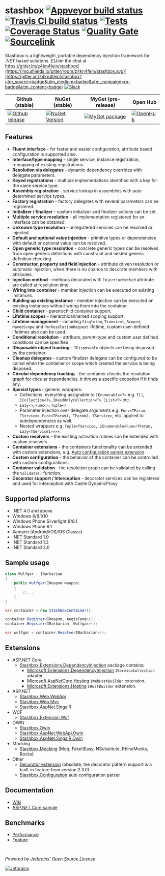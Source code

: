 # stashbox [![Appveyor build status](https://img.shields.io/appveyor/ci/pcsajtai/stashbox/master.svg?label=appveyor)](https://ci.appveyor.com/project/pcsajtai/stashbox/branch/master) [![Travis CI build status](https://img.shields.io/travis/z4kn4fein/stashbox/master.svg?label=travis)](https://travis-ci.org/z4kn4fein/stashbox) [![Tests](https://img.shields.io/appveyor/tests/pcsajtai/stashbox-0vuru/master.svg)](https://ci.appveyor.com/project/pcsajtai/stashbox-0vuru/build/tests) [![Coverage Status](https://img.shields.io/codecov/c/github/z4kn4fein/stashbox.svg)](https://codecov.io/gh/z4kn4fein/stashbox) [![Quality Gate](https://sonarcloud.io/api/project_badges/measure?project=stashbox&metric=alert_status)](https://sonarcloud.io/dashboard?id=stashbox%3Astashbox%3A21317234-0499-4178-BCA5-558FBA2CB9AC) [![Sourcelink](https://img.shields.io/badge/sourcelink-enabled-brightgreen.svg)](https://github.com/dotnet/sourcelink)

Stashbox is a lightweight, portable dependency injection framework for .NET based solutions. [![Join the chat at https://gitter.im/z4kn4fein/stashbox](https://img.shields.io/gitter/room/z4kn4fein/stashbox.svg)](https://gitter.im/z4kn4fein/stashbox?utm_source=badge&utm_medium=badge&utm_campaign=pr-badge&utm_content=badge) [![Slack](https://img.shields.io/badge/chat-on%20slack-orange.svg?style=flat)](https://pcsajtai-dev-slack-in.herokuapp.com/)

Github (stable) | NuGet (stable) | MyGet (pre-release) | Open Hub 
--- | --- | --- | ---
[![Github release](https://img.shields.io/github/release/z4kn4fein/stashbox.svg)](https://github.com/z4kn4fein/stashbox/releases) | [![NuGet Version](https://buildstats.info/nuget/Stashbox)](https://www.nuget.org/packages/Stashbox/) | [![MyGet package](https://img.shields.io/myget/pcsajtai/v/Stashbox.svg?label=myget)](https://www.myget.org/feed/pcsajtai/package/nuget/Stashbox) | [![OpenHub](https://www.openhub.net/p/stashbox/widgets/project_thin_badge?format=gif)](https://www.openhub.net/p/stashbox)

## Features

 - **Fluent interface** - for faster and easier configuration, attribute based configuration is supported also.
 - **Interface/type mapping** - single service, instance registration, remapping of existing registrations.
 - **Resolution via delegates** - dynamic dependency overrides with delegate parameters.
 - **Keyed registrations** - multiple implementations identified with a key for the same service type.
 - **Assembly registration** - service lookup in assemblies with auto determined service types.
 - **Factory registration** - factory delegates with several parameters can be registered.
 - **Initializer / finalizer** - custom initializer and finalizer actions can be set.
 - **Multiple service resolution** - all implementation registered for an interface can be obtained.
 - **Unknown type resolution** - unregistered services can be resolved or injected.
 - **Default and optional value injection** - primitive types or dependencies with default or optional value can be resolved.
 - **Open generic type resolution** - concrete generic types can be resolved from open generic definitions with constraint and nested generic definition checking.
 - **Constructor, property and field injection** - attribute driven resolution or automatic injection, when there is no chance to decorate members with attributes.
 - **Injection method** - methods decorated with `InjectionMethod` attribute are called at resolution time.
 - **Wiring into container** - member injection can be executed on existing instances.
 - **Building up existing instance** - member injection can be executed on existing instances without wiring them into the container.
 - **Child container** - parent/child container support.
 - **Lifetime scopes** - hierarchical/named scoping support.
 - **Lifetime management** - including `Singleton`, `Transient`, `Scoped`, `NamedScope` and `PerResolutionRequest` lifetime, custom user-defined lifetimes also can be used.
 - **Conditional resolution** - attribute, parent-type and custom user defined conditions can be specified.
 - **IDisposable object tracking** - `IDisposable` objects are being disposed by the container.
 - **Cleanup delegates** - custom finalizer delegate can be configured to be called when the container or scope which created the service is being disposed.
 - **Circular dependency tracking** - the container checks the resolution graph for circular dependencies, it throws a specific excpetion if it finds any.
 - **Special types** - generic wrappers:
     - Collections: everything assignable to `IEnumerable<T>` e.g. `T[]`, `ICollection<T>`, `IReadOnlyCollection<T>`, `IList<T>` etc.
     - `Lazy<>`, `Func<>`, `Tuple<>`
     - Parameter injection over delegate arguments e.g. `Func<TParam, TService>`, `Func<TParam1, TParam2, TService>`, etc. applied to subdependencies as well.
     - Nested wrappers e.g. `Tuple<TService, IEnumerable<Func<TParam, Lazy<TService1>>>>`.
 - **Custom resolvers** - the existing activation rutines can be extended with custom resolvers.
 - **Container extensions** - the containers functionality can be extended with custom extensions, e.g. [Auto configuration parser extension](https://github.com/z4kn4fein/stashbox-configuration-extension)
 - **Custom configuration** - the behavior of the container can be controlled with custom configurations.
 - **Container validation** - the resolution graph can be validated by calling the `Validate()` function.
 - **Decorator support / Interception** - decorator services can be registered and used for interception with Castle DynamicProxy

## Supported platforms

 - .NET 4.0 and above
 - Windows 8/8.1/10
 - Windows Phone Silverlight 8/8.1
 - Windows Phone 8.1
 - Xamarin (Android/iOS/iOS Classic)
 - .NET Standard 1.0
 - .NET Standard 1.3
 - .NET Standard 2.0

## Sample usage
```c#
class Wulfgar : IBarbarian
{
    public Wulfgar(IWeapon weapon)
    {
        //...
    }
}

var container = new StashboxContainer();

container.Register<IWeapon, AegisFang>();
container.Register<IBarbarian, Wulfgar>();

var wulfgar = container.Resolve<IBarbarian>();
```
## Extensions
- ASP.NET Core
    - [Stashbox.Extensions.Dependencyinjection](https://github.com/z4kn4fein/stashbox-extensions-dependencyinjection) package contains:
        - [Microsoft.Extensions.DependencyInjection](https://github.com/aspnet/DependencyInjection) `IServiceCollection` adapter.
        - [Microsoft.AspNetCore.Hosting](https://github.com/aspnet/Hosting) `IWebHostBuilder` extension.
        - [Microsoft.Extensions.Hosting](https://github.com/aspnet/Hosting/tree/master/src/Microsoft.Extensions.Hosting.Abstractions) `IHostBuilder` extension.
- ASP.NET
    - [Stashbox.Web.WebApi](https://github.com/z4kn4fein/stashbox-web-webapi)
    - [Stashbox.Web.Mvc](https://github.com/z4kn4fein/stashbox-web-mvc)
    - [Stashbox.AspNet.SingalR](https://github.com/z4kn4fein/stashbox-signalr)
- WCF
    - [Stashbox.Extension.Wcf](https://github.com/devworker55/stashbox-extension-wcf)
- OWIN
    - [Stashbox.Owin](https://github.com/z4kn4fein/stashbox-owin)
    - [Stashbox.AspNet.WebApi.Owin](https://github.com/z4kn4fein/stashbox-webapi-owin)
    - [Stashbox.AspNet.SingalR.Owin](https://github.com/z4kn4fein/stashbox-signalr-owin)
- Mocking
    - [Stashbox.Mocking](https://github.com/z4kn4fein/stashbox-mocking) (Moq, FakeItEasy, NSubstitute, RhinoMocks, Rocks)
- Other
    - [Decorator extension](https://github.com/z4kn4fein/stashbox-decoratorextension) (obsolate, the decorator pattern support is a built-in feature from version 2.3.0)
    - [Stashbox.Configuration](https://github.com/z4kn4fein/stashbox-configuration-extension) auto configuration parser

## Documentation
 - [Wiki](https://github.com/z4kn4fein/stashbox/wiki)
 - [ASP.NET Core sample](https://github.com/z4kn4fein/stashbox-extensions-dependencyinjection/tree/master/sample)
 
## Benchmarks
 - [Performance](https://github.com/danielpalme/IocPerformance)
 - [Feature](http://featuretests.apphb.com/DependencyInjection.html)

<br/>

*Powered by [Jetbrains'](https://www.jetbrains.com) [Open Source License](https://www.jetbrains.com/community/opensource)*

[![Jetbrains](https://cdn.rawgit.com/z4kn4fein/stashbox/dev/img/jetbrains.svg)](https://www.jetbrains.com)
